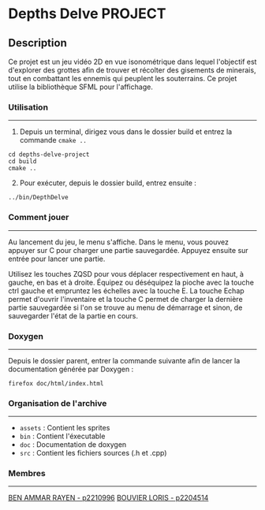 # Depths Delve PROJECT

## Description
Ce projet est un jeu vidéo 2D en vue isonométrique dans lequel l'objectif est d'explorer des grottes afin de trouver et récolter des gisements de minerais, tout en combattant les ennemis qui peuplent les souterrains.
Ce projet utilise la bibliothèque SFML pour l'affichage.

### Utilisation
---
1. Depuis un terminal, dirigez vous dans le dossier build et entrez la commande `cmake ..`
```
cd depths-delve-project
cd build
cmake ..
```
2. Pour exécuter, depuis le dossier build, entrez ensuite :
```
../bin/DepthDelve
```

### Comment jouer
---
Au lancement du jeu, le menu s'affiche.
Dans le menu, vous pouvez appuyer sur C pour charger une partie sauvegardée. Appuyez ensuite sur entrée pour lancer une partie.

Utilisez les touches ZQSD pour vous déplacer respectivement en haut, à gauche, en bas et à droite. Équipez ou déséquipez la pioche avec la touche ctrl gauche et empruntez les échelles avec la touche E. La touche Echap permet d'ouvrir l'inventaire et la touche C permet de charger la dernière partie sauvegardée si l'on se trouve au menu de démarrage et sinon, de sauvegarder l'état de la partie en cours.

### Doxygen
---
Depuis le dossier parent, entrer la commande suivante afin de lancer la documentation générée par Doxygen :
```
firefox doc/html/index.html
```

### Organisation de l'archive
---
* `assets` : Contient les sprites
* `bin` : Contient l'éxecutable
* `doc` : Documentation de doxygen
* `src` : Contient les fichiers sources (.h et .cpp)

### Membres
---
[BEN AMMAR RAYEN - p2210996](https://forge.univ-lyon1.fr/p2210996)
[BOUVIER LORIS - p2204514](https://forge.univ-lyon1.fr/p2204514)





